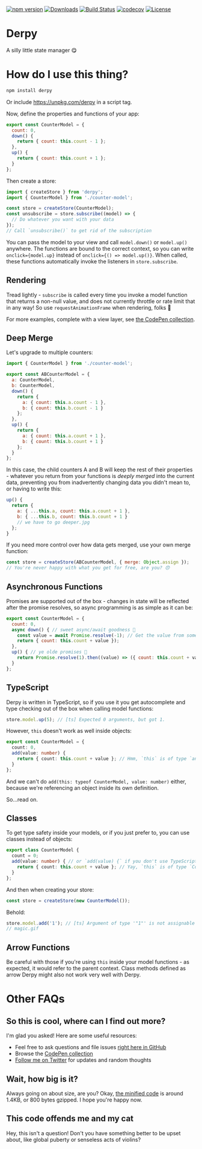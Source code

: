 [![npm version](https://badge.fury.io/js/derpy.svg)](https://www.npmjs.com/package/derpy)
[![Downloads](https://img.shields.io/npm/dm/derpy.svg)](https://www.npmjs.com/package/derpy)
[![Build Status](https://travis-ci.org/vdsabev/derpy.svg)](https://travis-ci.org/vdsabev/derpy)
[![codecov](https://codecov.io/gh/vdsabev/derpy/branch/master/graph/badge.svg)](https://codecov.io/gh/vdsabev/derpy)
[![License](https://img.shields.io/npm/l/derpy.svg)](https://www.npmjs.com/package/derpy)

# Derpy
A silly little state manager 😋

# How do I use this thing?
```sh
npm install derpy
```

Or include https://unpkg.com/derpy in a script tag.

Now, define the properties and functions of your app:
```js
export const CounterModel = {
  count: 0,
  down() {
    return { count: this.count - 1 };
  },
  up() {
    return { count: this.count + 1 };
  }
};
```

Then create a store:
```js
import { createStore } from 'derpy';
import { CounterModel } from './counter-model';

const store = createStore(CounterModel);
const unsubscribe = store.subscribe((model) => {
  // Do whatever you want with your data
});
// Call `unsubscribe()` to get rid of the subscription
```

You can pass the model to your view and call `model.down()` or `model.up()` anywhere. The functions are bound to the correct context, so you can write `onclick={model.up}` instead of `onclick={() => model.up()}`. When called, these functions automatically invoke the listeners in `store.subscribe`.

## Rendering
Tread lightly - `subscribe` is called every time you invoke a model function that returns a non-null value, and does not currently throttle or rate limit that in any way! So use `requestAnimationFrame` when rendering, folks 🦉

For more examples, complete with a view layer, see [the CodePen collection](https://codepen.io/collection/DNdBBG).

## Deep Merge
Let's upgrade to multiple counters:
```js
import { CounterModel } from './counter-model';

export const ABCounterModel = {
  a: CounterModel,
  b: CounterModel,
  down() {
    return {
      a: { count: this.a.count - 1 },
      b: { count: this.b.count - 1 }
    };
  },
  up() {
    return {
      a: { count: this.a.count + 1 },
      b: { count: this.b.count + 1 }
    };
  }
};
```

In this case, the child counters A and B will keep the rest of their properties - whatever you return from your functions is *deeply merged* into the current data, preventing you from inadvertently changing data you didn't mean to, or having to write this:
```js
up() {
  return {
    a: { ...this.a, count: this.a.count + 1 },
    b: { ...this.b, count: this.b.count + 1 }
    // we have to go deeper.jpg
  };
}
```

If you need more control over how data gets merged, use your own merge function:
```js
const store = createStore(ABCounterModel, { merge: Object.assign });
// You're never happy with what you get for free, are you? 😞
```

## Asynchronous Functions
Promises are supported out of the box - changes in state will be reflected after the promise resolves, so async programming is as simple as it can be:
```js
export const CounterModel = {
  count: 0,
  async down() { // sweet async/await goodness 🍰
    const value = await Promise.resolve(-1); // Get the value from some remote server
    return { count: this.count + value });
  },
  up() { // ye olde promises 🧓
    return Promise.resolve(1).then((value) => ({ count: this.count + value });
  }
};
```

## TypeScript
Derpy is written in TypeScript, so if you use it you get autocomplete and type checking out of the box when calling model functions:
```ts
store.model.up(5); // [ts] Expected 0 arguments, but got 1.
```

However, `this` doesn't work as well inside objects:
```ts
export const CounterModel = {
  count: 0,
  add(value: number) {
    return { count: this.count + value }; // Hmm, `this` is of type `any` here 😕
  }
};
```

And we can't do `add(this: typeof CounterModel, value: number)` either, because we're referencing an object inside its own definition.

So...read on.

## Classes
To get type safety inside your models, or if you just prefer to, you can use classes instead of objects:
```ts
export class CounterModel {
  count = 0;
  add(value: number) { // or `add(value) {` if you don't use TypeScript
    return { count: this.count + value }; // Yay, `this` is of type `CounterModel` 😄
  }
};
```

And then when creating your store:
```ts
const store = createStore(new CounterModel());
```

Behold:
```ts
store.model.add('1'); // [ts] Argument of type '"1"' is not assignable to parameter of type 'number'.
// magic.gif
```

## Arrow Functions
Be careful with those if you're using `this` inside your model functions - as expected, it would refer to the parent context. Class methods defined as arrow Derpy might also not work very well with Derpy.

# Other FAQs
## So this is cool, where can I find out more?
I'm glad you asked! Here are some useful resources:
- Feel free to ask questions and file issues [right here in GitHub](https://github.com/vdsabev/derpy/issues)
- Browse the [CodePen collection](https://codepen.io/collection/DNdBBG)
- [Follow me on Twitter](https://twitter.com/vdsabev) for updates and random thoughts

## Wait, how big is it?
Always going on about size, are you? Okay, [the minified code](https://unpkg.com/derpy) is around 1.4KB, or 800 bytes gzipped. I hope you're happy now.

## This code offends me and my cat
Hey, this isn't a question! Don't you have something better to be upset about, like global puberty or senseless acts of violins?
